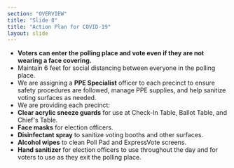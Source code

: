 ```yaml
---
section: "OVERVIEW"
title: "Slide 8"
title: "Action Plan for COVID-19"
layout: slide
---
```


- **Voters can enter the polling place and vote even if they are not wearing a face covering.**
- Maintain 6 feet for social distancing between everyone in the polling place.
- We are assigning a **PPE Specialist** officer to each precinct to ensure safety procedures are followed, manage PPE supplies, and help sanitize voting surfaces as needed.
- We are providing each precinct:
- **Clear acrylic sneeze guards** for use at Check-In Table, Ballot Table, and Chief's Table.
- **Face masks** for election officers.
- **Disinfectant spray** to sanitize voting booths and other surfaces.
- **Alcohol wipes** to clean Poll Pad and ExpressVote screens.
- **Hand sanitizer** for election officers to use throughout the day and for voters to use as they exit the polling place.




